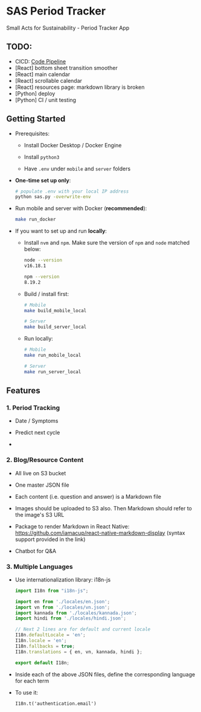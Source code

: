 # SAS Period Tracker

Small Acts for Sustainability - Period Tracker App

## TODO:

- CICD: [Code Pipeline](https://aws.amazon.com/getting-started/hands-on/continuous-deployment-pipeline/)
- [React] bottom sheet transition smoother
- [React] main calendar
- [React] scrollable calendar
- [React] resources page: markdown library is broken
- [Python] deploy
- [Python] CI / unit testing

## Getting Started

- Prerequisites: 
  
  - Install Docker Desktop / Docker Engine
  
  - Install `python3`
  
  - Have `.env` under `mobile` and `server` folders

- **One-time set up only**:
  
  ```bash
  # populate .env with your local IP address
  python sas.py -overwrite-env
  ```

- Run mobile and server with Docker (**recommended**):
  
  ```bash
  make run_docker 
  ```

- If you want to set up and run **locally**:
  
  - Install `nvm` and `npm`. Make sure the version of `npm` and `node` matched below:
    
    ```bash
    node --version
    v16.18.1
    
    npm --version
    8.19.2
    ```
  
  - Build / install first:
    
    ```bash
    # Mobile
    make build_mobile_local
    
    # Server
    make build_server_local
    ```
  
  - Run locally:
    
    ```bash
    # Mobile
    make run_mobile_local
    
    # Server
    make run_server_local
    ```

## 

## Features

### 1. Period Tracking

- Date / Symptoms

- Predict next cycle

- 

### 2. Blog/Resource Content

- All live on S3 bucket

- One master JSON file

- Each content (i.e. question and answer) is a Markdown file

- Images should be uploaded to S3 also. Then Markdown should refer to the image's S3 URL

- Package to render Markdown in React Native: https://github.com/iamacup/react-native-markdown-display (syntax support provided in the link)

- Chatbot for Q&A

### 3. Multiple Languages

- Use internationalization library: i18n-js
  
  ```javascript
  import I18n from "i18n-js";
  
  import en from './locales/en.json';
  import vn from './locales/vn.json';
  import kannada from './locales/kannada.json';
  import hindi from './locales/hindi.json';
  
  // Next 2 lines are for default and current locale
  I18n.defaultLocale = 'en';
  I18n.locale = 'en';
  I18n.fallbacks = true;
  I18n.translations = { en, vn, kannada, hindi };
  
  export default I18n;
  ```

- Inside each of the above JSON files, define the corresponding language for each term

- To use it: 
  
  `I18n.t('authentication.email')`

